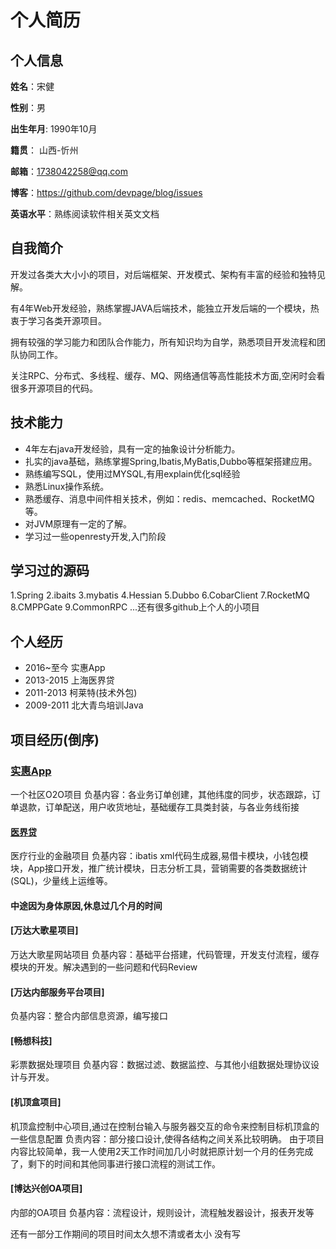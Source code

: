 个人简历
======================

## 个人信息

**姓名**：宋健

**性别**：男  

**出生年月**: 1990年10月

**籍贯**： 山西-忻州

**邮箱**：1738042258@qq.com

**博客**：https://github.com/devpage/blog/issues

**英语水平**：熟练阅读软件相关英文文档

## 自我简介

开发过各类大大小小的项目，对后端框架、开发模式、架构有丰富的经验和独特见解。

有4年Web开发经验，熟练掌握JAVA后端技术，能独立开发后端的一个模块，热衷于学习各类开源项目。

拥有较强的学习能力和团队合作能力，所有知识均为自学，熟悉项目开发流程和团队协同工作。

关注RPC、分布式、多线程、缓存、MQ、网络通信等高性能技术方面,空闲时会看很多开源项目的代码。

## 技术能力

* 4年左右java开发经验，具有一定的抽象设计分析能力。
* 扎实的java基础，熟练掌握Spring,Ibatis,MyBatis,Dubbo等框架搭建应用。
* 熟练编写SQL，使用过MYSQL,有用explain优化sql经验
* 熟悉Linux操作系统。
* 熟悉缓存、消息中间件相关技术，例如：redis、memcached、RocketMQ等。
* 对JVM原理有一定的了解。
* 学习过一些openresty开发,入门阶段


## 学习过的源码

1.Spring
2.ibaits
3.mybatis
4.Hessian
5.Dubbo
6.CobarClient
7.RocketMQ
8.CMPPGate
9.CommonRPC
...还有很多github上个人的小项目



## 个人经历
* 2016~至今 实惠App 
* 2013-2015 上海医界贷
* 2011-2013 柯莱特(技术外包)
* 2009-2011 北大青鸟培训Java


## 项目经历(倒序)

### [实惠App](http://www.17shihui.com/)
一个社区O2O项目
负基内容：各业务订单创建，其他纬度的同步，状态跟踪，订单退款，订单配送，用户收货地址，基础缓存工具类封装，与各业务线衔接


#### [医界贷](http://www.yijiedai.com/)
医疗行业的金融项目
负基内容：ibatis xml代码生成器,易借卡模块，小钱包模块，App接口开发，推广统计模块，日志分析工具，营销需要的各类数据统计(SQL)，少量线上运维等。

#### 中途因为身体原因,休息过几个月的时间

#### [万达大歌星项目]
万达大歌星网站项目
负基内容：基础平台搭建，代码管理，开发支付流程，缓存模块的开发。解决遇到的一些问题和代码Review

#### [万达内部服务平台项目]
负基内容：整合内部信息资源，编写接口


#### [畅想科技] 
彩票数据处理项目
负基内容：数据过滤、数据监控、与其他小组数据处理协议设计与开发。


#### [机顶盒项目]
机顶盒控制中心项目,通过在控制台输入与服务器交互的命令来控制目标机顶盒的一些信息配置
负责内容：部分接口设计,使得各结构之间关系比较明确。
由于项目内容比较简单，我一人使用2天工作时间加几小时就把原计划一个月的任务完成了，剩下的时间和其他同事进行接口流程的测试工作。

#### [博达兴创OA项目]
内部的OA项目
负基内容：流程设计，规则设计，流程触发器设计，报表开发等


还有一部分工作期间的项目时间太久想不清或者太小 没有写

